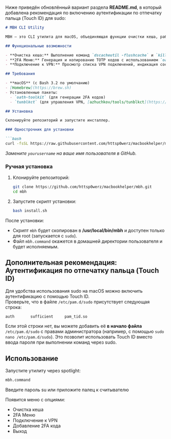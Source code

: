 Ниже приведён обновлённый вариант раздела **README.md**, в который добавлена рекомендация по включению аутентификации по отпечатку пальца (Touch ID) для sudo:

```markdown
# MBH CLI Utility

MBH — это CLI утилита для macOS, объединяющая функции очистки кеша, работы с 2FA и подключения к VPN через `tunblkctl`.

## Функциональные возможности

- **Очистка кеша:** Выполнение команд `dscacheutil -flushcache` и `killall -HUP mDNSResponder` с проверкой статуса.
- **2FA Меню:** Генерация и копирование TOTP кодов с использованием `oathtool`.
- **Подключение к VPN:** Просмотр списка VPN подключений, индикация состояния (подключён/отключён) с цветовым выделением, подключение и отключение через `tunblkctl`.

## Требования

- **macOS** (с Bash 3.2 по умолчанию)
- [Homebrew](https://brew.sh)
- Установленные пакеты:
  - `oath-toolkit` (для генерации 2FA кодов)
  - `tunblkct` (для управления VPN, [azhuchkov/tools/tunblkct](https://github.com/azhuchkov/tunblkct))

## Установка

Склонируйте репозиторий и запустите инсталлер.

### Однострочник для установки

```bash
curl -fsSL https://raw.githubusercontent.com/httsp0werz/macbookhelper/main/install.sh | bash
```

*Замените `yourusername` на ваше имя пользователя в GitHub.*

### Ручная установка

1. Клонируйте репозиторий:
   ```bash
   git clone https://github.com/httsp0werz/macbookhelper/mbh.git
   cd mbh
   ```
2. Запустите скрипт установки:
   ```bash
   bash install.sh
   ```

После установки:
- Скрипт `mbh` будет скопирован в **/usr/local/bin/mbh** и доступен только для root (запускается с `sudo`).
- Файл `mbh.command` окажется в домашней директории пользователя и будет исполняемым.

## Дополнительная рекомендация: Аутентификация по отпечатку пальца (Touch ID)

Для удобства использования sudo на macOS можно включить аутентификацию с помощью Touch ID.  
Проверьте, что в файле `/etc/pam.d/sudo` присутствует следующая строка:

```bash
auth       sufficient     pam_tid.so
```

Если этой строки нет, вы можете добавить её **в начало файла** `/etc/pam.d/sudo` с правами администратора (например, с помощью `sudo nano /etc/pam.d/sudo`). Это позволит использовать Touch ID вместо ввода пароля при выполнении команд через sudo.

## Использование

Запустите утилиту через spotlight:
```bash
mbh.command
```
Введите пароль su или приложите палец к считывателю

Появится меню с опциями:
- Очистка кеша
- 2FA Меню
- Подключение к VPN
- Добавление 2FA кода
- Выход
